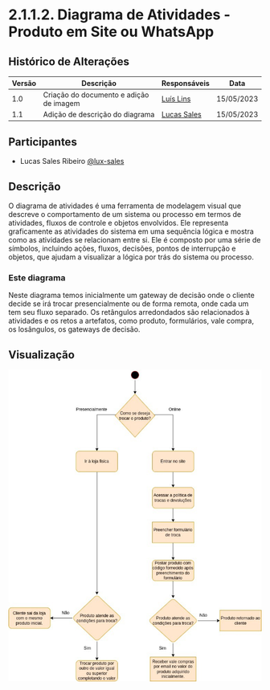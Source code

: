 # 2.1.1.2. Diagrama de Atividades - Produto em Site ou WhatsApp

## Histórico de Alterações

| Versão | Descrição                                          | Responsáveis                                 | Data       |
| ------ | -------------------------------------------------- | -------------------------------------------- | ---------- |
| 1.0    | Criação do documento e adição de imagem | [Luís Lins](https://github.com/luisgaboardi) | 15/05/2023 |
| 1.1    | Adição de descrição do diagrama | [Lucas Sales](https://github.com/lux-sales) | 15/05/2023 |

## Participantes

- Lucas Sales Ribeiro [@lux-sales](https://github.com/lux-sales)

## Descrição
O diagrama de atividades é uma ferramenta de modelagem visual que descreve o comportamento de um sistema ou processo em termos de atividades, fluxos de controle e objetos envolvidos. Ele representa graficamente as atividades do sistema em uma sequência lógica e mostra como as atividades se relacionam entre si. Ele é composto por uma série de símbolos, incluindo ações, fluxos, decisões, pontos de interrupção e objetos, que ajudam a visualizar a lógica por trás do sistema ou processo.

### Este diagrama
Neste diagrama temos inicialmente um gateway de decisão onde o cliente decide se irá trocar presencialmente ou de forma remota, onde cada um tem seu fluxo separado. Os retângulos arredondados são relacionados à atividades e os retos a artefatos, como produto, formulários, vale compra, os losângulos, os gateways de decisão.


## Visualização

![Diagrama de Atividades - Produto em Site ou WhatsApp](../Imagens/DiagramaAtividadesProdutoSiteWpp.jpeg)